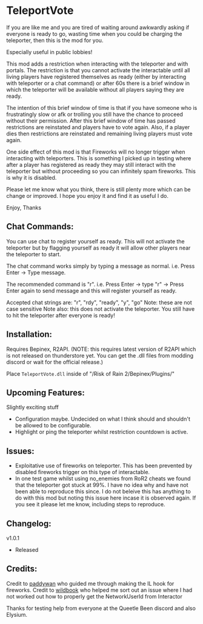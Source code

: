 # TeleportVote
If you are like me and you are tired of waiting around awkwardly asking if everyone is ready to go, wasting time when you could be charging the teleporter, then this is the mod for you.

Especially useful in public lobbies!

This mod adds a restriction when interacting with the teleporter and with portals. The restriction is that you cannot activate the interactable until all living players have registered themselves as ready (either by interacting with teleporter or a chat command) or after 60s there is a brief window in which the teleporter will be available without all players saying they are ready. 

The intention of this brief window of time is that if you have someone who is frustratingly slow or afk or trolling you still have the chance to proceed without their permission. After this brief window of time has passed restrictions are reinstated and players have to vote again. Also, if a player dies then restrictions are reinstated and remaining living players must vote again.

One side effect of this mod is that Fireworks will no longer trigger when interacting with teleporters. This is something I picked up in testing where after a player has registered as ready they may still interact with the teleporter but without proceeding so you can infinitely spam fireworks. This is why it is disabled.

Please let me know what you think, there is still plenty more which can be change or improved. I hope you enjoy it and find it as useful I do.

Enjoy,
Thanks

## Chat Commands:

You can use chat to register yourself as ready. This will not activate the teleporter but by flagging yourself as ready it will allow other players near the teleporter to start.

The chat command works simply by typing a message as normal. i.e. Press Enter -> Type message.

The recommended command is "r". i.e. Press Enter -> type "r" -> Press Enter again to send message and this will register yourself as ready.

Accepted chat strings are: "r", "rdy", "ready", "y", "go"
Note: these are not case sensitive
Note also: this does not activate the teleporter. You still have to hit the teleporter after everyone is ready!

## Installation:

Requires Bepinex, R2API. 
(NOTE: this requires latest version of R2API which is not released on thunderstore yet. You can get the .dll files from modding discord or wait for the official release.)

Place `TeleportVote.dll` inside of "/Risk of Rain 2/Bepinex/Plugins/"

## Upcoming Features:

Slightly exciting stuff
- Configuration maybe. Undecided on what I think should and shouldn't be allowed to be configurable.
- Highlight or ping the teleporter whilst restriction countdown is active.

## Issues:

- Exploitative use of fireworks on teleporter. This has been prevented by disabled fireworks trigger on this type of interactable.
- In one test game whilst using no_enemies from RoR2 cheats we found that the teleporter got stuck at 99%. I have no idea why and have not been able to reproduce this since. I do not beleive this has anything to do with this mod but noting this issue here incase it is observed again. If you see it please let me know, including steps to reproduce.

## Changelog:

v1.0.1 
- Released

## Credits:

Credit to [paddywan](https://thunderstore.io/package/paddywan/) who guided me through making the IL hook for fireworks.
Credit to [wildbook](https://github.com/wildbook/R2Mods) who helped me sort out an issue where I had not worked out how to properly get the NetworkUserId from Interactor

Thanks for testing help from everyone at the Queetle Been discord and also Elysium.